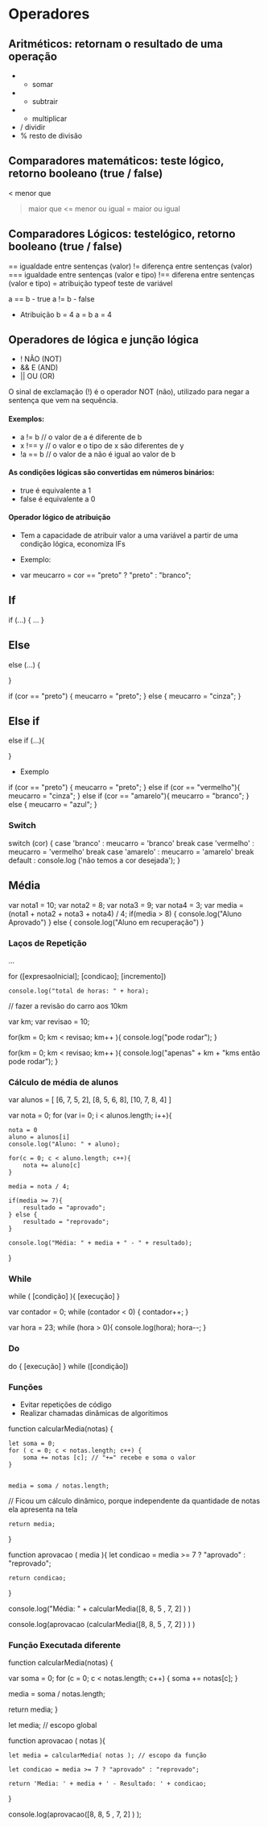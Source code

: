 # Operadores

## Aritméticos: retornam o resultado de uma operação
- + somar
- - subtrair
- * multiplicar
- / dividir
- % resto de divisão

## Comparadores matemáticos: teste lógico, retorno booleano (true / false)
<   menor que
>   maior que
<=  menor ou igual
>=  maior ou igual

## Comparadores Lógicos: testelógico, retorno booleano (true / false)

==      igualdade entre sentenças (valor)
!=      diferença entre sentenças (valor) <!-- O ponto de '!' é como se tivesse negando-->
===     igualdade entre sentenças (valor e tipo)
!==     diferena entre sentenças (valor e tipo)
=       atribuição <!-- Quando recebe um valor ou um caracter, usando o "" o computador entende como string -->
typeof  teste de variável

a == b - true
a != b - false

* Atribuição <!-- '=' Declara a variável ou atribui um valor a ela -->
b = 4
a = b
a = 4

## Operadores de lógica e junção lógica
- !     NÂO (NOT) <!-- Nega a sentença-->
- &&    E (AND) <!-- Ambas as condições precisam ser verdadeiras -->
- ||    OU (OR) <!-- Qual quer uma das condições precisa ser verdadeira -->

O sinal de exclamação (!) é o operador NOT (não), utilizado para negar a sentença que vem na sequência.

#### Exemplos:

- a != b        // o valor de a é diferente de b
- x !== y       // o valor e o tipo de x são diferentes de y
- !a == b       // o valor de a não é igual ao valor de b

#### As condições lógicas são convertidas em números binários:
- true é equivalente a 1
- false é equivalente a 0

#### Operador lógico de atribuição

- Tem a capacidade de atribuir valor a uma variável a partir de uma condição lógica, economiza IFs

- Exemplo:

- var meucarro = cor == "preto" ? "preto" : "branco";

## If
if (...) {
    ... <!-- A chave só é necessaria quando usa mais de uma linha-->
}

## Else
else (...) {

}

if (cor == "preto") {
    meucarro = "preto";
}   else {
    meucarro = "cinza";
}

## Else if
else if (...){

}

* Exemplo

if (cor == "preto") {
    meucarro = "preto";
}  else if (cor == "vermelho"){
    meucarro = "cinza";
}  else if (cor == "amarelo"){
    meucarro = "branco";
}  else {
    meucarro = "azul";
}


### Switch

switch (cor) {
    case 'branco' :
        meucarro = 'branco'
        break
    case 'vermelho' :
        meucarro = 'vermelho'
        break
    case 'amarelo' :
        meucarro = 'amarelo'
        break
    default :
        console.log ('não temos a cor desejada');
}


## Média

var nota1 = 10;
var nota2 = 8;
var nota3 = 9;
var nota4 = 3;
var media = (nota1 + nota2 + nota3 + nota4) / 4;
if(media > 8) {
    console.log("Aluno Aprovado")
} else {
    console.log("Aluno em recuperação")
}

### Laços de Repetição

...

for ([expresaoInicial]; [condicao]; [incremento])<!--for - repetição(condição) {execução } -->

    console.log("total de horas: " + hora);

// fazer a revisão do carro aos 10km

var km;
var revisao = 10; 

for(km = 0; km < revisao; km++ ){
    console.log("pode rodar");
}

for(km = 0; km < revisao; km++ ){
    console.log("apenas" + km + "kms então pode rodar");
}

### Cálculo de média de alunos

var alunos = [
    [6, 7, 5, 2],
    [8, 5, 6, 8],
    [10, 7, 8, 4]
]

var nota = 0;
for (var i= 0; i < alunos.length; i++){ <!-- Este primeiro laço percorre os alunos, neste caso são 3. -->
    
    nota = 0
    aluno = alunos[i]
    console.log("Aluno: " + aluno);

<!--Laço abaixo percorre as notas dos alunos, são 4 notas por aluno. -->

    for(c = 0; c < aluno.length; c++){ 
        nota += aluno[c]
    }

    media = nota / 4;

<!--Executa a média dos alunos através do loop -->

    if(media >= 7){
        resultado = "aprovado";
    } else {
        resultado = "reprovado";
    }

    console.log("Média: " + media + " - " + resultado);
}

### While

while ( [condição] ){
    [execução]
}

<!--Caso de utilizar o while a "variavel" precisa estar declarada antes do laço. Podemos trabalhar tanto com imcremento '++' ou decremento '--' -->

var contador = 0;
while (contador < 0) {
    contador++;
}

var hora = 23;
while (hora > 0){
        <!--Console log - Texto apresenta na tela-->
    console.log(hora); 
    hora--;
}

### Do

do {
    [execução]
} while ([condição])

### Funções

- Evitar repetições de código
- Realizar chamadas dinâmicas de algoritimos

function calcularMedia(notas) {

    let soma = 0;
    for ( c = 0; c < notas.length; c++) {
        soma += notas [c]; // "+=" recebe e soma o valor
    } 


    media = soma / notas.length; 
// Ficou um cálculo dinâmico, porque independente da quantidade de notas ela apresenta na tela

    return media;
}

function aprovacao ( media ){
    let condicao = media >= 7 ? "aprovado" : "reprovado";
    
    return condicao;
}

console.log("Média: " + calcularMedia([8, 8, 5 , 7, 2] ) )

console.log(aprovacao (calcularMedia([8, 8, 5 , 7, 2] ) ) )

<!-- Funções sempre terão um retorno após término da operação -->

<!-- Regras: Nome da função; Parametros (uso de parenteses); As chaves "{}" onde será executado dentro da função -->

<!-- Se faz necessario sempre colocar uma "war" pois sem ela não percorre o laço -->

<!-- Posso repetir "console.log()" quantas vezes achar necessario -->

<!-- Uso "var" e "let" tem o mesmo objetivo. O "let" é mais usado atualmente.-->

### Função Executada diferente

function calcularMedia(notas) {

  var soma = 0;
  for (c = 0; c < notas.length; c++) {
    soma += notas[c];
  }

  media = soma / notas.length;

  return media;
}

let media; // escopo global

function aprovacao ( notas ){

    let media = calcularMedia( notas ); // escopo da função

    let condicao = media >= 7 ? "aprovado" : "reprovado";
    
    return 'Media: ' + media + ' - Resultado: ' + condicao;
}

console.log(aprovacao([8, 8, 5 , 7, 2] ) );